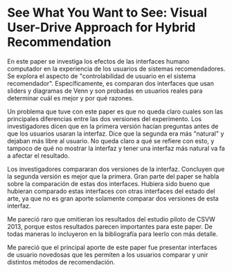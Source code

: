 # See What You Want to See: Visual User-Drive Approach for Hybrid Recommendation

En este paper se investiga los efectos de las interfaces humano computador en la experiencia de los usuarios de sistemas recomendadores. Se explora el aspecto de "controlabilidad de usuario en el sistema recomendador". Específicamente, es comparan dos interfaces que usan sliders y diagramas de Venn y son probadas en usuarios reales para determinar cuál es mejor y por qué razones.

Un problema que tuve con este paper es que no queda claro cuales son las principales diferencias entre las dos versiones del experimento. Los investigadores dicen que en la primera versión hacían preguntas antes de que los usuarios usaran la interfaz. Dice que la segunda era más "natural" y dejaban más libre al usuario. No queda claro a qué se refiere con esto, y tampoco de qué no mostrar la interfaz y tener una interfaz más natural va fa a afectar el resultado.

Los investigadores compararan dos versiones de la interfaz. Concluyen que la segunda versión es mejor que la primera. Gran parte del paper se habla sobre la comparación de estas dos interfaces. Hubiera sido bueno que hubieran comparado estas interfaces con otras interfaces del estado del arte, ya que no es gran aporte solamente comparar dos versiones de esta interfaz. 

Me pareció raro que omitieran los resultados del estudio piloto de CSVW 2013, porque estos resultados parecen importantes para este paper. De todas maneras lo incluyeron en la bibliografía para leerlo con más detalle.

Me pareció que el principal aporte de este paper fue presentar interfaces de usuario novedosas que les permiten a los usuarios comparar y unir distintos métodos de recomendación.
